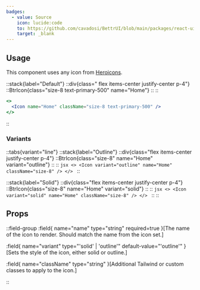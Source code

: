 ```yaml
---
badges:
  - value: Source
    icon: lucide:code
    to: https://github.com/cavadosi/BettrUI/blob/main/packages/react-ui/lib/Icon/Icon.tsx
    target: _blank
---
```


## Usage

This component uses any icon from [Heroicons](https://heroicons.com).

::stack{label="Default"}
  ::div{class=" flex items-center justify-center p-4"}
  ::BtrIcon{class="size-8 text-primary-500" name="Home"} 
  ::
  ::
  ```jsx
  <>
    <Icon name="Home" className="size-8 text-primary-500" />
  </>
  ```
::

### Variants

::tabs{variant="line"}
  ::stack{label="Outline"}
    ::div{class="flex items-center justify-center p-4"}
    ::BtrIcon{class="size-8" name="Home" variant="outline"}
    ::
    ::
    ```jsx
    <>
      <Icon variant="outline" name="Home" className="size-8" />
    </>
    ```
  ::

  ::stack{label="Solid"}
    ::div{class="flex items-center justify-center p-4"}
    ::BtrIcon{class="size-8" name="Home" variant="solid"}
    ::
    ::
    ```jsx
    <>
      <Icon variant="solid" name="Home" className="size-8" />
    </>
    ```
  ::
::

## Props

::field-group
  :field{
    name="name"
    type="string"
    required=true
  }[The name of the icon to render. Should match the name from the icon set.]

  :field{
    name="variant"
    type="'solid' | 'outline'"
    default-value="'outline'"
  }[Sets the style of the icon, either solid or outline.]

  :field{
    name="className"
    type="string"
  }[Additional Tailwind or custom classes to apply to the icon.]

::

